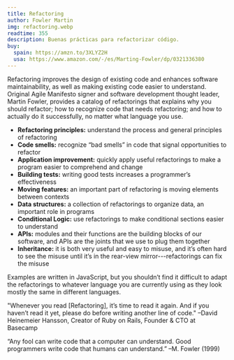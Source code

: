 ```yaml
---
title: Refactoring
author: Fowler Martin
img: refactoring.webp
readtime: 355
description: Buenas prácticas para refactorizar código.
buy:
  spain: https://amzn.to/3XLYZ2H
  usa: https://www.amazon.com/-/es/Marting-Fowler/dp/0321336380
---
```


Refactoring improves the design of existing code and enhances software maintainability, as well as making existing code easier to understand. Original Agile Manifesto signer and software development thought leader, Martin Fowler, provides a catalog of refactorings that explains why you should refactor; how to recognize code that needs refactoring; and how to actually do it successfully, no matter what language you use.

- **Refactoring principles:** understand the process and general principles of refactoring
- **Code smells:** recognize “bad smells” in code that signal opportunities to refactor
- **Application improvement:** quickly apply useful refactorings to make a program easier to comprehend and change
- **Building tests:** writing good tests increases a programmer’s effectiveness
- **Moving features:** an important part of refactoring is moving elements between contexts
- **Data structures:** a collection of refactorings to organize data, an important role in programs
- **Conditional Logic:** use refactorings to make conditional sections easier to understand
- **APIs:** modules and their functions are the building blocks of our software, and APIs are the joints that we use to plug them together
- **Inheritance:** it is both very useful and easy to misuse, and it’s often hard to see the misuse until it’s in the rear-view mirror---refactorings can fix the misuse

Examples are written in JavaScript, but you shouldn’t find it difficult to adapt the refactorings to whatever language you are currently using as they look mostly the same in different languages.

"Whenever you read [Refactoring], it’s time to read it again. And if you haven’t read it yet, please do before writing another line of code." –David Heinemeier Hansson, Creator of Ruby on Rails, Founder & CTO at Basecamp

“Any fool can write code that a computer can understand. Good programmers write code that humans can understand.” –M. Fowler (1999)
